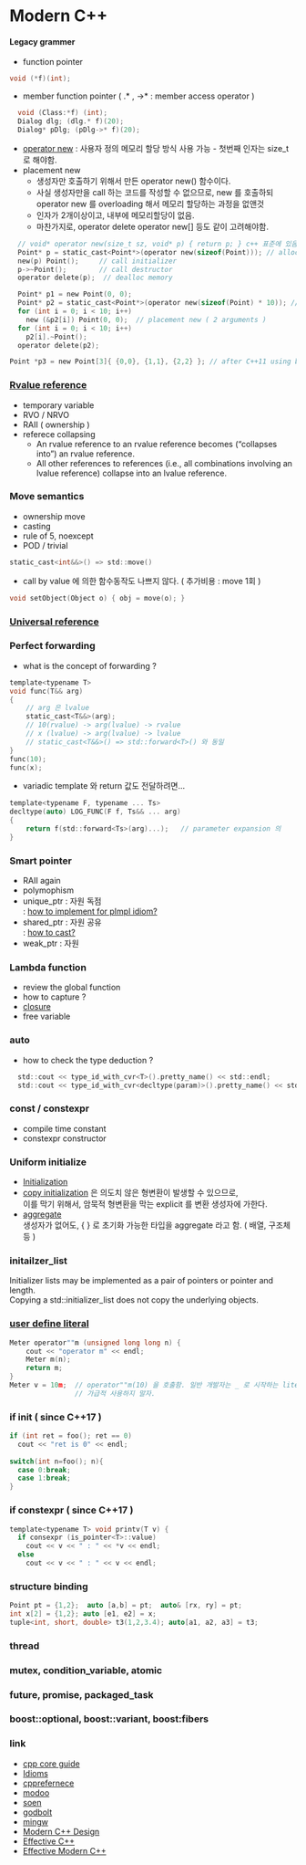 # Modern C++
#### Legacy grammer
- function pointer
```c
void (*f)(int);
```
- member function pointer ( .* , ->* : member access operator )
```c
  void (Class:*f) (int);
  Dialog dlg; (dlg.* f)(20);
  Dialog* pDlg; (pDlg->* f)(20);
```
- [operator new](https://en.cppreference.com/w/cpp/memory/new/operator_new) : 사용자 정의 메모리 할당 방식 사용 가능 - 첫번째 인자는 size_t 로 해야함.
- placement new
  - 생성자만 호출하기 위해서 만든 operator new() 함수이다. 
  - 사실 생성자만을 call 하는 코드를 작성할 수 없으므로, new 를 호출하되    
    operator new 를 overloading 해서 메모리 할당하는 과정을 없앤것
  - 인자가 2개이상이고, 내부에 메모리할당이 없음.
  - 마찬가지로, operator delete operator new[] 등도 같이 고려해야함.
```c
  // void* operator new(size_t sz, void* p) { return p; } c++ 표준에 있음으로 별도로 구현 필요 없음.
  Point* p = static_cast<Point*>(operator new(sizeof(Point))); // allocate memory
  new(p) Point();     // call initializer 
  p->~Point();        // call destructor
  operator delete(p);  // dealloc memory
```
```c
  Point* p1 = new Point(0, 0);
  Point* p2 = static_cast<Point*>(operator new(sizeof(Point) * 10)); // 1 argument
  for (int i = 0; i < 10; i++)
    new (&p2[i]) Point(0, 0);  // placement new ( 2 arguments )
  for (int i = 0; i < 10; i++)
    p2[i].~Point();
  operator delete(p2);

Point *p3 = new Point[3]{ {0,0}, {1,1}, {2,2} }; // after C++11 using braced-init-list
```
### [Rvalue reference](https://stackoverflow.com/questions/28483250/rvalue-reference-is-treated-as-an-lvalue)
- temporary variable
- RVO / NRVO
- RAII ( ownership )
- referece collapsing
  - An rvalue reference to an rvalue reference becomes (“collapses into”) an rvalue reference.
  - All other references to references (i.e., all combinations involving an lvalue reference) collapse into an lvalue reference.
### Move semantics
- ownership move
- casting
- rule of 5, noexcept
- POD / trivial
```c
static_cast<int&&>() => std::move()
```
- call by value 에 의한 함수동작도 나쁘지 않다. ( 추가비용 : move 1회 )
```c
void setObject(Object o) { obj = move(o); }
```
### [Universal reference](https://isocpp.org/blog/2012/11/universal-references-in-c11-scott-meyers)
### Perfect forwarding
- what is the concept of forwarding ?
```c
template<typename T>
void func(T&& arg)
{
    // arg 은 lvalue
    static_cast<T&&>(arg); 
    // 10(rvalue) -> arg(lvalue) -> rvalue
    // x (lvalue) -> arg(lvalue) -> lvalue
    // static_cast<T&&>() => std::forward<T>() 와 동일
}
func(10);
func(x);
```
- variadic template 와 return 값도 전달하려면...
```c
template<typename F, typename ... Ts>
decltype(auto) LOG_FUNC(F f, Ts&& ... arg)
{
    return f(std::forward<Ts>(arg)...);   // parameter expansion 의 	
}
```
### Smart pointer
- RAII again
- polymophism
- unique_ptr : 자원 독점    
  : [how to implement for pImpl idiom?](https://www.fluentcpp.com/2017/09/22/make-pimpl-using-unique_ptr/) 
- shared_ptr : 자원 공유    
  : [how to cast?](https://stackoverflow.com/questions/1358143/downcasting-shared-ptrbase-to-shared-ptrderived)
- weak_ptr : 자원 

### Lambda function
- review the global function
- how to capture ?
- [closure](https://en.wikipedia.org/wiki/Closure_(computer_programming))
- free variable
### auto
- how to check the type deduction ?
```c
  std::cout << type_id_with_cvr<T>().pretty_name() << std::endl;
  std::cout << type_id_with_cvr<decltype(param)>().pretty_name() << std::endl;
```
### const / constexpr
- compile time constant
- constexpr constructor
### Uniform initialize 
- [Initialization](https://en.cppreference.com/w/cpp/language/initialization)
- [copy initialization](https://en.cppreference.com/w/cpp/language/copy_initialization) 은 의도치 않은 형변환이 발생할 수 있으므로,    
  이를 막기 위해서, 암묵적 형변환을 막는 explicit 를 변환 생성자에 가한다.
- [aggregate](https://en.cppreference.com/w/cpp/language/aggregate_initialization)    
  생성자가 없어도, { } 로 초기화 가능한 타입을 aggregate 라고 함. ( 배열, 구조체 등 )
### initailzer_list
Initializer lists may be implemented as a pair of pointers or pointer and length.    
Copying a std::initializer_list does not copy the underlying objects.

### [user define literal](https://en.cppreference.com/w/cpp/language/user_literal)
```c
Meter operator""m (unsigned long long n) {
	cout << "operator m" << endl;
	Meter m(n);
	return m;
}
Meter v = 10m;	// operator""m(10) 을 호출함. 일반 개발자는 _ 로 시작하는 literal 를 만들어야 한다.
                // 가급적 사용하지 말자.
```
### if init ( since C++17 )
```c
if (int ret = foo(); ret == 0)
  cout << "ret is 0" << endl;
  
switch(int n=foo(); n){
  case 0:break;
  case 1:break;
}
```
### if constexpr ( since C++17 )
```c
template<typename T> void printv(T v) {
  if consexpr (is_pointer<T>::value)
    cout << v << " : " << *v << endl;
  else
    cout << v << " : " << v << endl;
```
### structure binding
```c
Point pt = {1,2};  auto [a,b] = pt;  auto& [rx, ry] = pt;
int x[2] = {1,2}; auto [e1, e2] = x;
tuple<int, short, double> t3(1,2,3.4); auto[a1, a2, a3] = t3;
```
### thread
### mutex, condition_variable, atomic
### future, promise, packaged_task
### boost::optional, boost::variant, boost:fibers

### link
- [cpp core guide](http://isocpp.github.io/CppCoreGuidelines/CppCoreGuidelines)
- [Idioms](https://en.wikibooks.org/wiki/More_C%2B%2B_Idioms)
- [cpprefernece](https://en.cppreference.com/w/)
- [modoo](https://modoocode.com/135)
- [soen](http://soen.kr/)
- [godbolt](https://godbolt.org/)
- [mingw](https://nuwen.net/)
- [Modern C++ Design](http://index-of.co.uk/C++/C++%20Design%20Generic%20Programming%20and%20Design%20Patterns%20Applied.pdf)
- [Effective C++](https://doc.lagout.org/programmation/C/Addison.Wesley.Effective.CPP.3rd.Edition.May.2005.pdf)
- [Effective Modern C++](https://moodle.ufsc.br/pluginfile.php/2377667/mod_resource/content/0/Effective_Modern_C__.pdf)
